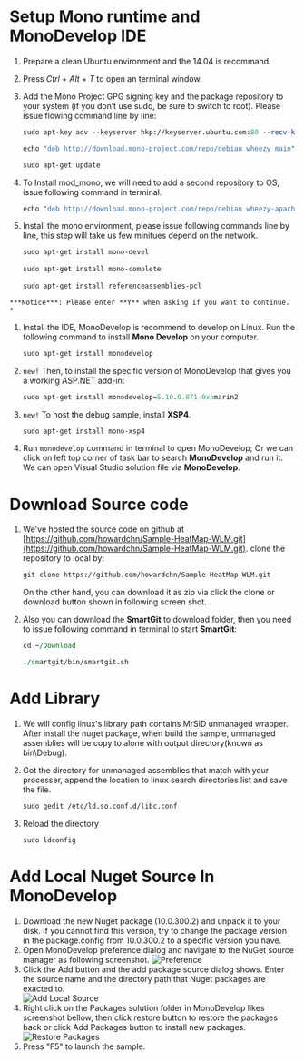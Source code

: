 # Setup Mono runtime and MonoDevelop IDE
  1. Prepare a clean Ubuntu environment and the 14.04 is recommand.

  1. Press _Ctrl_ + _Alt_ + _T_ to open an terminal window. 

  1. Add the Mono Project GPG signing key and the package repository to your system (if you don’t use sudo, be sure to switch to root). Please issue flowing command line by line:
      ```perl
      sudo apt-key adv --keyserver hkp://keyserver.ubuntu.com:80 --recv-keys 3FA7E0328081BFF6A14DA29AA6A19B38D3D831EF

      echo "deb http://download.mono-project.com/repo/debian wheezy main" | sudo tee /etc/apt/sources.list.d/mono-xamarin.list

      sudo apt-get update
       ```
  1. To Install mod_mono, we will need to add a second repository to OS, issue following command in terminal. 
        ```perl
        echo "deb http://download.mono-project.com/repo/debian wheezy-apache24-compat main" | sudo tee -a /etc/apt/sources.list.d/mono-xamarin.list
        ```
  1. Install the mono environment, please issue following commands line by line, this step will take us few minitues depend on the network.
        ```perl
        sudo apt-get install mono-devel
    
        sudo apt-get install mono-complete
    
        sudo apt-get install referenceassemblies-pcl
        ```
    ***Notice***: Please enter **Y** when asking if you want to continue. *
  1. Install the IDE, MonoDevelop is recommend to develop on Linux. Run the following command to install **Mono Develop** on your computer.
	    ```perl
        sudo apt-get install monodevelop
        ```
  1. `new!` Then, to install the specific version of MonoDevelop that gives you a working ASP.NET add-in:
        ```perl
        sudo apt-get install monodevelop=5.10.0.871-0xamarin2
        ```
  1. `new!` To host the debug sample, install **XSP4**.
        ```perl
        sudo apt-get install mono-xsp4
        ```
  1. Run `monodevelop` command in terminal to open MonoDevelop; Or we can click on left top corner of task bar to search **MonoDevelop** and run it. We can open Visual Studio solution file via **MonoDevelop**.
 
# Download Source code
1. We've hosted the source code on github at [https://github.com/howardchn/Sample-HeatMap-WLM.git](https://github.com/howardchn/Sample-HeatMap-WLM.git). clone the repository to local by:
	```perl
    git clone https://github.com/howardchn/Sample-HeatMap-WLM.git
    ```
    On the other hand, you can download it as zip via click the clone or download button shown in following screen shot.

1. Also you can download the **SmartGit** to download folder, then you need to issue following command in terminal to start **SmartGit**:
	```perl
    cd ~/Download
    
    ./smartgit/bin/smartgit.sh 
    ```

# Add Library
1. We will config linux's library path contains MrSID unmanaged wrapper. After install the nuget package, when build the sample, unmanaged assemblies will be copy to alone with output directory(known as bin\Debug).
   
1. Got the directory for unmanaged assemblies that match with your processer, append the location to linux search directories list and save the file. 
    ```perl
    sudo gedit /etc/ld.so.conf.d/libc.conf
    ```

1. Reload the directory
    ```perl
    sudo ldconfig
    ```

# Add Local Nuget Source In MonoDevelop
1. Download the new Nuget package (10.0.300.2) and unpack it to your disk. If you cannot find this version, try to change the package version in the package.config from 10.0.300.2 to a specific version you have.
2. Open MonoDevelop preference dialog and navigate to the NuGet source manager as following screenshot.
![Preference](https://github.com/howardchn/Sample-HeatMap-WLM/blob/master/HeatStyle_OpenLayers/Content/NuGet-source-dialog.png?raw=true)
3. Click the Add button and the add package source dialog shows. Enter the source name and the directory path that Nuget packages are exacted to.  
![Add Local Source](https://github.com/howardchn/Sample-HeatMap-WLM/blob/master/HeatStyle_OpenLayers/Content/NuGet-source-add.png?raw=true)
4. Right click on the Packages solution folder in MonoDevelop likes screenshot bellow, then click restore button to restore the packages back or click Add Packages button to install new packages.  
![Restore Packages](https://github.com/howardchn/Sample-HeatMap-WLM/blob/master/HeatStyle_OpenLayers/Content/NuGet-source-restore.png?raw=true)
5. Press "F5" to launch the sample.


